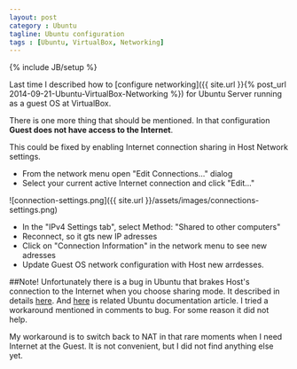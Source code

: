 ```yaml
---
layout: post
category : Ubuntu
tagline: Ubuntu configuration
tags : [Ubuntu, VirtualBox, Networking]
---
```

{% include JB/setup %}

Last time I described how to [configure networking]({{ site.url }}{% post_url 2014-09-21-Ubuntu-VirtualBox-Networking %}) for Ubuntu Server running as a guest OS at VirtualBox.

There is one more thing that should be mentioned. In that configuration **Guest does not have access to the Internet**.

This could be fixed by enabling Internet connection sharing in Host Network settings.

* From the network menu open "Edit Connections..." dialog
* Select your current active Internet connection and click "Edit..."

![connection-settings.png]({{ site.url }}/assets/images/connections-settings.png)

* In the "IPv4 Settings tab", select Method: "Shared to other computers"
* Reconnect, so it gts new IP adresses
* Click on "Connection Information" in the network menu to see new adresses
* Update Guest OS network configuration with Host new arrdesses.

##Note!
Unfortunately there is a bug in Ubuntu that brakes Host's connection to the Internet when you choose sharing mode. It described in details [here](https://bugs.launchpad.net/ubuntu/+source/network-manager/+bug/865001). And [here](https://help.ubuntu.com/community/Internet/ConnectionSharing) is related Ubuntu documentation article. I tried a workaround mentioned in comments to bug. For some reason it did not help.

My workaround is to switch back to NAT in that rare moments when I need Internet at the Guest. It is not convenient, but I did not find anything else yet.
